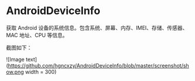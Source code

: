 # AndroidDeviceInfo
获取 Android 设备的系统信息。包含系统、屏幕、内存、IMEI、存储、传感器、MAC 地址、CPU 等信息。

截图如下：

![Image text](https://github.com/hgncxzy/AndroidDeviceInfo/blob/master/screenshot/show.png width = 300)